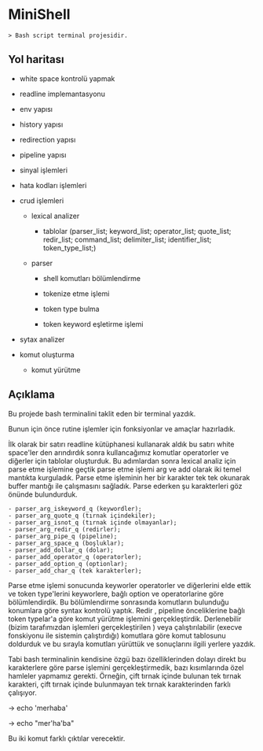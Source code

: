 
# MiniShell

    > Bash script terminal projesidir.

## Yol haritası

- white space kontrolü yapmak

- readline implemantasyonu

- env yapısı

- history yapısı

- redirection yapısı

- pipeline yapısı

- sinyal işlemleri

- hata kodları işlemleri

- crud işlemleri

    - lexical analizer

        - tablolar (parser_list; keyword_list; operator_list; quote_list; redir_list; command_list; delimiter_list; identifier_list; token_type_list;)

    - parser

        - shell komutları bölümlendirme

        - tokenize etme işlemi

        - token type bulma

        - token keyword eşletirme işlemi

- sytax analizer

- komut oluşturma

    - komut yürütme

## Açıklama

Bu projede bash terminalini taklit eden bir terminal yazdık. 

Bunun için önce rutine işlemler için fonksiyonlar ve amaçlar hazırladık.

İlk olarak bir satırı readline kütüphanesi kullanarak aldık bu satırı white space'ler den arındırdık sonra kullancağımız komutlar operatorler ve diğerler için tablolar oluşturduk.
Bu adımlardan sonra lexical analiz için parse etme işlemine geçtik
parse etme işlemi arg ve add olarak iki temel mantıkta kurguladık.
Parse etme işleminin her bir karakter tek tek okunarak buffer mantığı ile çalışmasını sağladık.
Parse ederken şu karakterleri göz önünde bulundurduk.

	- parser_arg_iskeyword_q (keywordler);
	- parser_arg_quote_q (tırnak içindekiler);
	- parser_arg_isnot_q (tırnak içinde olmayanlar);
	- parser_arg_redir_q (redirler);
	- parser_arg_pipe_q (pipeline);
    - parser_arg_space_q (boşluklar);
	- parser_add_dollar_q (dolar);
	- parser_add_operator_q (operatorler);
	- parser_add_option_q (optionlar);
	- parser_add_char_q (tek karakterler);

Parse etme işlemi sonucunda keyworler operatorler ve diğerlerini elde ettik ve token type'lerini keyworlere, bağlı option ve operatorlarine göre bölümlendirdik.
Bu bölümlendirme sonrasında komutların bulunduğu konumlara göre syntax kontrolü yaptık.
Redir , pipeline önceliklerine bağlı token typelar'a göre komut yürütme işlemini gerçekleştirdik.
Derlenebilir (bizim tarafımızdan işlemleri gerçekleştirilen ) veya çalıştırılabilir (execve fonskiyonu ile sistemin çalıştırdığı) komutlara göre komut tablosunu doldurduk ve bu sırayla komutları yürüttük ve sonuçlarını ilgili yerlere yazdık.

Tabi bash terminalinin kendisine özgü bazı özelliklerinden dolayı direkt bu karakterlere göre parse işlemini gerçekleştirmedik, bazı kısımlarında özel hamleler yapmamız gerekti. Örneğin, çift tırnak içinde bulunan tek tırnak karakteri, çift tırnak içinde bulunmayan tek tırnak karakterinden farklı çalışıyor. 

-> echo 'merhaba'

-> echo "mer'ha'ba"

Bu iki komut farklı çıktılar verecektir.

